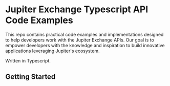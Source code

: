 # Jupiter Exchange Typescript API Code Examples

This repo contains practical code examples and implementations designed to help developers work with the Jupiter Exchange APIs. Our goal is to empower developers with the knowledge and inspiration to build innovative applications leveraging Jupiter's ecosystem.

Written in Typescript.

## Getting Started
